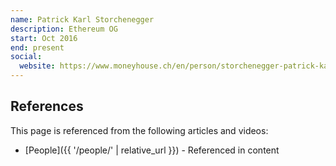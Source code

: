 ```yaml
---
name: Patrick Karl Storchenegger
description: Ethereum OG
start: Oct 2016
end: present
social:
  website: https://www.moneyhouse.ch/en/person/storchenegger-patrick-karl-61252579401
---
```


## References

This page is referenced from the following articles and videos:

- [People]({{ '/people/' | relative_url }}) - Referenced in content